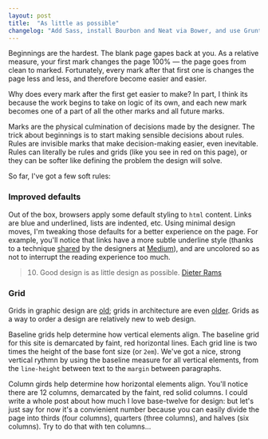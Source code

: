 ```yaml
---
layout: post
title:  "As little as possible"
changelog: "Add Sass, install Bourbon and Neat via Bower, and use Grunt to manage Jekyll and asset compilation. Enforce a strong baseline grid, and set up a column grid."
---
```

Beginnings are the hardest. The blank page gapes back at you. As a relative measure, your first mark changes the page 100% &mdash; the page goes from clean to marked. Fortunately, every mark after that first one is changes the page less and less, and therefore become easier and easier.

Why does every mark after the first get easier to make? In part, I think its because the work begins to take on logic of its own, and each new mark becomes one of a part of all the other marks and all future marks.

Marks are the physical culmination of decisions made by the designer. The trick about beginnings is to start making sensible decisions about rules. Rules are invisible marks that make decision-making easier, even inevitable. Rules can literally be rules and grids (like you see in red on this page), or they can be softer like defining the problem the design will solve.

So far, I've got a few soft rules:

### Improved defaults
Out of the box, browsers apply some default styling to `html` content. Links are blue and underlined, lists are indented, etc. Using minimal design moves, I'm tweaking those defaults for a better experience on the page. For example, you'll notice that links have a more subtle underline style (thanks to a technique [shared](http://codepen.io/anon/pen/fcJFg) by the designers at [Medium](http://www.medium.com)), and are uncolored so as not to interrupt the reading experience too much.

> 10. Good design is as little design as possible. [Dieter Rams](https://www.vitsoe.com/us/about/good-design)


### Grid
Grids in graphic design are [old](http://www.nps.gov/history/history/online_books/brochures/unigrid/); grids in architecture are even [older](http://www.architectural-review.com/essays/1947-march-the-mathematics-of-the-ideal-villa-palladio-and-le-corbusier-compared-by-colin-rowe/8604100.article). Grids as a way to order a design are relatively new to web design.

Baseline grids help determine how vertical elements align. The baseline grid for this site is demarcated by faint, red horizontal lines. Each grid line is two times the height of the base font size (or `2em`). We've got a nice, strong vertical rythmn by using the baseline measure for all vertical elements, from the `line-height` between text to the `margin` between paragraphs.

Column girds help determine how horizontal elements align. You'll notice there are 12 columns, demarcated by the faint, red solid columns. I could write a whole post about how much I love base-twelve for design: but let's just say for now it's a convienient number because you can easily divide the page into thirds (four columns), quarters (three columns), and halves (six columns). Try to do that with ten columns...

